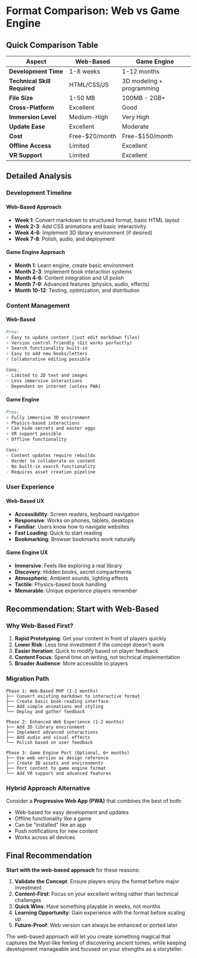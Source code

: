 # Format Comparison: Web vs Game Engine

## Quick Comparison Table

| Aspect | Web-Based | Game Engine |
|--------|-----------|-------------|
| **Development Time** | 1-8 weeks | 1-12 months |
| **Technical Skill Required** | HTML/CSS/JS | 3D modeling + programming |
| **File Size** | 1-50 MB | 100MB - 2GB+ |
| **Cross-Platform** | Excellent | Good |
| **Immersion Level** | Medium-High | Very High |
| **Update Ease** | Excellent | Moderate |
| **Cost** | Free-$20/month | Free-$150/month |
| **Offline Access** | Limited | Excellent |
| **VR Support** | Limited | Excellent |

## Detailed Analysis

### Development Timeline

#### Web-Based Approach
- **Week 1**: Convert markdown to structured format, basic HTML layout
- **Week 2-3**: Add CSS animations and basic interactivity
- **Week 4-6**: Implement 3D library environment (if desired)
- **Week 7-8**: Polish, audio, and deployment

#### Game Engine Approach
- **Month 1**: Learn engine, create basic environment
- **Month 2-3**: Implement book interaction systems
- **Month 4-6**: Content integration and UI polish
- **Month 7-9**: Advanced features (physics, audio, effects)
- **Month 10-12**: Testing, optimization, and distribution

### Content Management

#### Web-Based
```markdown
Pros:
+ Easy to update content (just edit markdown files)
+ Version control friendly (Git works perfectly)
+ Search functionality built-in
+ Easy to add new books/letters
+ Collaborative editing possible

Cons:
- Limited to 2D text and images
- Less immersive interactions
- Dependent on internet (unless PWA)
```

#### Game Engine
```markdown
Pros:
+ Fully immersive 3D environment
+ Physics-based interactions
+ Can hide secrets and easter eggs
+ VR support possible
+ Offline functionality

Cons:
- Content updates require rebuilds
- Harder to collaborate on content
- No built-in search functionality
- Requires asset creation pipeline
```

### User Experience

#### Web-Based UX
- **Accessibility**: Screen readers, keyboard navigation
- **Responsive**: Works on phones, tablets, desktops
- **Familiar**: Users know how to navigate websites
- **Fast Loading**: Quick to start reading
- **Bookmarking**: Browser bookmarks work naturally

#### Game Engine UX
- **Immersive**: Feels like exploring a real library
- **Discovery**: Hidden books, secret compartments
- **Atmospheric**: Ambient sounds, lighting effects
- **Tactile**: Physics-based book handling
- **Memorable**: Unique experience players remember

## Recommendation: Start with Web-Based

### Why Web-Based First?

1. **Rapid Prototyping**: Get your content in front of players quickly
2. **Lower Risk**: Less time investment if the concept doesn't work
3. **Easier Iteration**: Quick to modify based on player feedback
4. **Content Focus**: Spend time on writing, not technical implementation
5. **Broader Audience**: More accessible to players

### Migration Path

```
Phase 1: Web-Based MVP (1-2 months)
├── Convert existing markdown to interactive format
├── Create basic book-reading interface
├── Add simple animations and styling
└── Deploy and gather feedback

Phase 2: Enhanced Web Experience (1-2 months)
├── Add 3D library environment
├── Implement advanced interactions
├── Add audio and visual effects
└── Polish based on user feedback

Phase 3: Game Engine Port (Optional, 6+ months)
├── Use web version as design reference
├── Create 3D assets and environments
├── Port content to game engine format
└── Add VR support and advanced features
```

### Hybrid Approach Alternative

Consider a **Progressive Web App (PWA)** that combines the best of both:
- Web-based for easy development and updates
- Offline functionality like a game
- Can be "installed" like an app
- Push notifications for new content
- Works across all devices

## Final Recommendation

**Start with the web-based approach** for these reasons:

1. **Validate the Concept**: Ensure players enjoy the format before major investment
2. **Content-First**: Focus on your excellent writing rather than technical challenges
3. **Quick Wins**: Have something playable in weeks, not months
4. **Learning Opportunity**: Gain experience with the format before scaling up
5. **Future-Proof**: Web version can always be enhanced or ported later

The web-based approach will let you create something magical that captures the Myst-like feeling of discovering ancient tomes, while keeping development manageable and focused on your strengths as a storyteller.
